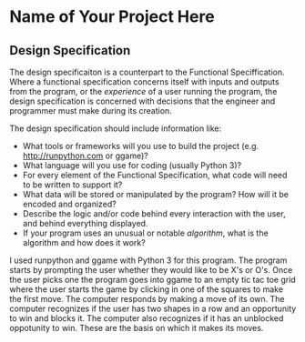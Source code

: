 # Name of Your Project Here

## Design Specification

The design specificaiton is a counterpart to the Functional Speciffication. Where a functional specification concerns itself
with inputs and outputs from the program, or the *experience* of a user running the program, the design specification is concerned with decisions that the engineer and programmer must make during its creation.

The design specification should include information like:

* What tools or frameworks will you use to build the project (e.g. http://runpython.com or ggame)?
* What language will you use for coding (usually Python 3)?
* For every element of the Functional Specification, what code will need to be written to support it?
* What data will be stored or manipulated by the program? How will it be encoded and organized?
* Describe the logic and/or code behind every interaction with the user, and behind everything displayed.
* If your program uses an unusual or notable *algorithm*, what is the algorithm and how does it work?


I used runpython and ggame with Python 3 for this program. The program starts by prompting the user whether they would like to be X's or O's. Once the user picks one the program goes into ggame to an empty tic tac toe grid where the user starts the game by clicking in one of the squares to make the first move. The computer responds by making a move of its own. The computer recognizes if the user has two shapes in a row and an opportunity to win and blocks it. The computer also recognizes if it has an unblocked oppotunity to win. These are the basis on which it makes its moves. 
